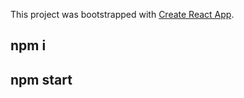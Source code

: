This project was bootstrapped with [Create React App](https://github.com/facebook/create-react-app).

## npm i

## npm start

